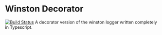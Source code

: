 # Winston Decorator
[![Build Status](https://travis-ci.org/marmos91/winston-decorator.svg?branch=master)](https://travis-ci.org/marmos91/winston-decorator)
A decorator version of the winston logger written completely in Typescript.
